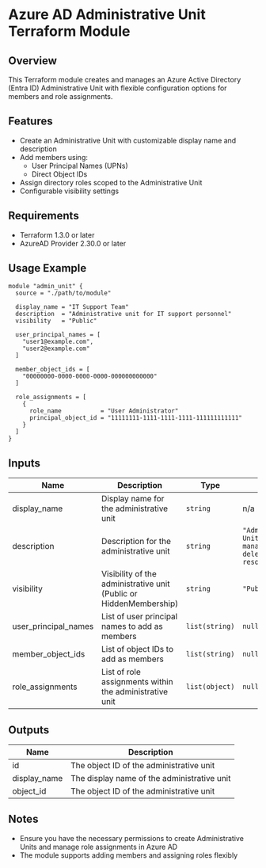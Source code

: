# Azure AD Administrative Unit Terraform Module

## Overview

This Terraform module creates and manages an Azure Active Directory (Entra ID) Administrative Unit with flexible configuration options for members and role assignments.

## Features

- Create an Administrative Unit with customizable display name and description
- Add members using:
  - User Principal Names (UPNs)
  - Direct Object IDs
- Assign directory roles scoped to the Administrative Unit
- Configurable visibility settings

## Requirements

- Terraform 1.3.0 or later
- AzureAD Provider 2.30.0 or later

## Usage Example

```hcl
module "admin_unit" {
  source = "./path/to/module"

  display_name = "IT Support Team"
  description  = "Administrative unit for IT support personnel"
  visibility   = "Public"

  user_principal_names = [
    "user1@example.com",
    "user2@example.com"
  ]

  member_object_ids = [
    "00000000-0000-0000-0000-000000000000"
  ]

  role_assignments = [
    {
      role_name           = "User Administrator"
      principal_object_id = "11111111-1111-1111-1111-111111111111"
    }
  ]
}
```

## Inputs

| Name | Description | Type | Default | Required |
|------|-------------|------|---------|:--------:|
| display_name | Display name for the administrative unit | `string` | n/a | yes |
| description | Description for the administrative unit | `string` | `"Administrative Unit for managing delegated resources"` | no |
| visibility | Visibility of the administrative unit (Public or HiddenMembership) | `string` | `"Public"` | no |
| user_principal_names | List of user principal names to add as members | `list(string)` | `null` | no |
| member_object_ids | List of object IDs to add as members | `list(string)` | `null` | no |
| role_assignments | List of role assignments within the administrative unit | `list(object)` | `null` | no |

## Outputs

| Name | Description |
|------|-------------|
| id | The object ID of the administrative unit |
| display_name | The display name of the administrative unit |
| object_id | The object ID of the administrative unit |

## Notes

- Ensure you have the necessary permissions to create Administrative Units and manage role assignments in Azure AD
- The module supports adding members and assigning roles flexibly

